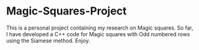 # Magic-Squares-Project
This is a personal project containing my research on Magic squares. So far, I have developed a C++ code for Magic squares with Odd numbered rows using the Siamese method. Enjoy.
